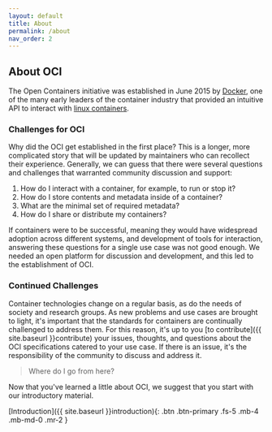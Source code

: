 ```yaml
---
layout: default
title: About
permalink: /about
nav_order: 2
---
```


## About OCI

The Open Containers initiative was established in June 2015 by 
[Docker](https://en.wikipedia.org/wiki/Docker_(software)), one of the many
early leaders of the container industry that provided an intuitive API to interact
with [linux containers](https://en.wikipedia.org/wiki/Container_(virtualization)).

### Challenges for OCI

Why did the OCI get established in the first place? This is a longer, more complicated
story that will be updated by maintainers who can recollect their experience. Generally,
we can guess that there were several questions and challenges that warranted community
discussion and support:

 1. How do I interact with a container, for example, to run or stop it?
 2. How do I store contents and metadata inside of a container? 
 3. What are the minimal set of required metadata?
 4. How do I share or distribute my containers?

If containers were to be successful, meaning they would have widespread adoption
across different systems, and development of tools for interaction, answering these
questions for a single use case was not good enough. We needed an open platform
for discussion and development, and this led to the establishment of OCI.


### Continued Challenges

Container technologies change on a regular basis, as do the needs of society and
research groups. As new problems and use cases are brought to light, it's important that the
standards for containers are continually challenged to address them. For this reason,
it's up to you [to contribute]({{ site.baseurl }}contribute) your issues, thoughts, 
and questions about the OCI specifications catered to your use case. If there is an issue,
it's the responsibility of the community to discuss and address it.

> Where do I go from here?

Now that you've learned a little about OCI, we suggest that you start with our introductory material.

[Introduction]({{ site.baseurl }}introduction){: .btn .btn-primary .fs-5 .mb-4 .mb-md-0 .mr-2 }
